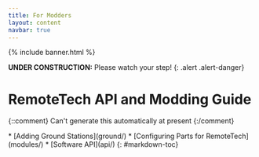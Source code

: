 ```yaml
---
title: For Modders
layout: content
navbar: true
---
```


{% include banner.html %}

**UNDER CONSTRUCTION:** Please watch your step!
{: .alert .alert-danger}

# RemoteTech API and Modding Guide

{::comment}
Can't generate this automatically at present
{:/comment}

<div class="toc" markdown="1">
* [Adding Ground Stations](ground/)
* [Configuring Parts for RemoteTech](modules/)
* [Software API](api/)
{: #markdown-toc}

